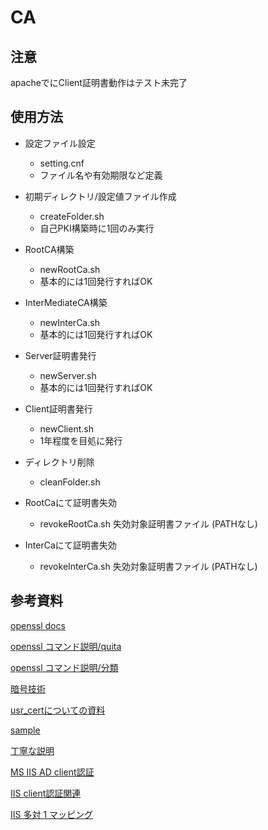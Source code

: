 # CA

## 注意

apacheでにClient証明書動作はテスト未完了

## 使用方法

- 設定ファイル設定
    - setting.cnf
    - ファイル名や有効期限など定義

- 初期ディレクトリ/設定値ファイル作成
    - createFolder.sh
    - 自己PKI構築時に1回のみ実行

- RootCA構築
    - newRootCa.sh
    - 基本的には1回発行すればOK

- InterMediateCA構築
    - newInterCa.sh
    - 基本的には1回発行すればOK

- Server証明書発行
    - newServer.sh
    - 基本的には1回発行すればOK

- Client証明書発行
    - newClient.sh
    - 1年程度を目処に発行

- ディレクトリ削除
    - cleanFolder.sh

- RootCaにて証明書失効
    - revokeRootCa.sh 失効対象証明書ファイル (PATHなし)

- InterCaにて証明書失効
    - revokeInterCa.sh 失効対象証明書ファイル (PATHなし)


## 参考資料

[openssl docs](https://www.openssl.org/docs/manmaster/)

[openssl コマンド説明/quita](https://qiita.com/hana_shin/items/6d9de0847a06d8ee95cc)

[openssl コマンド説明/分類](http://x68000.q-e-d.net/~68user/unix/pickup?openssl)

[暗号技術](https://sehermitage.web.fc2.com/crypto.html)

[usr_certについての資料](https://blog.goo.ne.jp/espiya/e/57a81a67c1a1c035d949f09b672ed6ba)

[sample](https://oxynotes.com/?p=4516)

[丁寧な説明](https://qiita.com/3244/items/780469306a3c3051c9fe)

[MS IIS AD client認証](https://docs.microsoft.com/ja-jp/previous-versions/ee431573%28v%3dtechnet.10%29)

[IIS client認証関連](https://help.tableau.com/current/server/ja-jp/ssl_mutual_mapping_username.htm)

[IIS 多対 1 マッピング](https://docs.microsoft.com/ja-jp/previous-versions/ee431621(v=technet.10)?redirectedfrom=MSDN)
